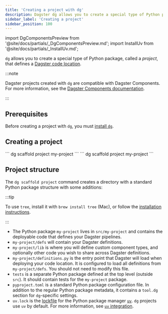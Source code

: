 ```yaml
---
title: 'Creating a project with dg'
description: Dagster dg allows you to create a special type of Python package, called a project, that defines a Dagster code location.
sidebar_label: 'Creating a project'
sidebar_position: 100
---
```


import DgComponentsPreview from '@site/docs/partials/\_DgComponentsPreview.md';
import InstallUv from '@site/docs/partials/\_InstallUv.md';

<DgComponentsPreview />

`dg` allows you to create a special type of Python package, called a _project_, that defines a [Dagster code location](/guides/deploy/code-locations/managing-code-locations-with-definitions).

:::note

Dagster projects created with `dg` are compatible with Dagster Components. For more information, see the [Dagster Components documentation](/guides/labs/components).

:::

## Prerequisites

Before creating a project with `dg`, you must [install `dg`](/guides/labs/dg#installation).

## Creating a project

<Tabs>
  <TabItem value="uv" label="uv">
    ```
    dg scaffold project my-project
    ```
  </TabItem>
  <TabItem value="pip" label="pip">
    ```
    dg scaffold project my-project
    ```
  </TabItem>
</Tabs>

## Project structure

The `dg scaffold project` command creates a directory with a standard Python package structure with some additions:

<Tabs groupId="package-manager">
  <TabItem value="uv" label="uv">
    <CliInvocationExample path="docs_snippets/docs_snippets/guides/components/index/3-uv-tree.txt" />
  </TabItem>
  <TabItem value="pip" label="pip">
    <CliInvocationExample path="docs_snippets/docs_snippets/guides/components/index/3-pip-tree.txt" />
  </TabItem>
</Tabs>

:::tip

To use `tree`, install it with `brew install tree` (Mac), or follow the [installation instructions](https://oldmanprogrammer.net/source.php?dir=projects/tree/INSTALL).

:::

- The Python package `my-project` lives in `src/my-project` and contains the deployable code that defines
  your Dagster pipelines.
- `my-project/defs` will contain your Dagster definitions.
- `my-project/lib` is where you will define custom component types, and
  optionally other code you wish to share across Dagster definitions.
- `my-project/definitions.py` is the entry point that Dagster will load when
  deploying your code location. It is configured to load all definitions from
  `my-project/defs`. You should not need to modify this file.
- `tests` is a separate Python package defined at the top level (outside
  `src`). It should contain tests for the `my-project` package.
- `pyproject.toml` is a standard Python package configuration file. In addition
  to the regular Python package metadata, it contains a `tool.dg` section
  for `dg`-specific settings.
- `uv.lock` is the [lockfile](https://docs.astral.sh/uv/concepts/projects/layout/#the-lockfile) for the Python package manager [`uv`](https://docs.astral.sh/uv/). `dg` projects use `uv` by default. For more information, see [`uv` integration](/guides/labs/dg/python-environment-management-and-uv-integration).
